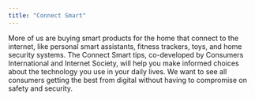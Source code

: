 ```yaml
---
title: "Connect Smart"
---
```


More of us are buying smart products for the home that connect to the internet, like personal smart assistants, fitness trackers, toys, and home security systems.  The Connect Smart tips, co-developed by Consumers International and Internet Society, will help you make informed choices about the technology you use in your daily lives. We want to see all consumers getting the best from digital without having to compromise on safety and security.

